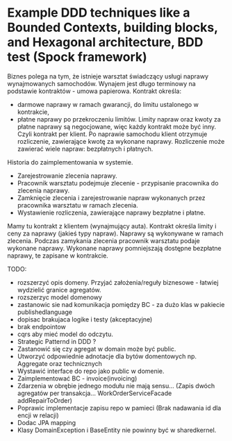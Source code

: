 # Example DDD techniques like a Bounded Contexts, building blocks, and Hexagonal architecture, BDD test (Spock framework)




Biznes polega na tym, że istnieje warsztat świadczący usługi naprawy wynajmowanych samochodów.
Wynajem jest długo terminowy na podstawie kontraktów - umowa papierowa.
Kontrakt określa:
- darmowe naprawy w ramach gwarancji, do limitu ustalonego w kontrakcie,
- płatne naprawy po przekroczeniu limitów.
Limity napraw oraz kwoty za płatne naprawy są negocjowane, więc każdy kontrakt może być inny.
Czyli kontrakt per klient.
Po naprawie samochodu klient otrzymuje rozliczenie, zawierające kwotę za wykonane naprawy.
Rozliczenie może zawierać wiele napraw: bezpłatnych i płatnych.

Historia do zaimplementowania w systemie.
- Zarejestrowanie zlecenia naprawy.
- Pracownik warsztatu podejmuje zlecenie - przypisanie pracownika do zlecenia naprawy.
- Zamknięcie zlecenia i zarejestrowanie napraw wykonanych przez pracownika warsztatu w ramach zlecenia.
- Wystawienie rozliczenia, zawierające naprawy bezpłatne i płatne.

Mamy tu kontrakt z klientem (wynajmujący auta). Kontrakt określa limity i ceny za naprawy (jakieś typy napraw).
Naprawy są wykonywane w ramach zlecenia. Podczas zamykania zlecenia pracownik warsztatu podaje wykonane naprawy.
Wykonane naprawy pomniejszają dostępne bezpłatne naprawy, te zapisane w kontrakcie.




TODO:

 + rozszerzyć opis domeny. Przyjać założenia/reguły biznesowe - łatwiej wydzielić granice agregatów.
 + rozszerzyc model domenowy
 + zastanowic sie nad komunikacja pomiędzy BC - za dużo klas w pakiecie publishedlanguage
 + dopisac brakujaca logike i testy (akceptacyjne)
 + brak endpointow
 + cqrs aby mieć model do odczytu.
 + Strategic Patternd in DDD ?
 + Zastanowić się czy agregat w domain może być public.
 + Utworzyć odpowiednie adnotacje dla bytów domentowych np. Aggregate oraz technicznych
 + Wystawić interface do repo jako public w domenie.
 + Zaimplementować BC - invoice(invoicing)
 + Zdarzenia w obrębie jednego modułu nie mają sensu... (Zapis dwóch agregatów per transakcja... WorkOrderServiceFacade    addRepairToOrder)
 + Poprawic implementacje zapisu repo w pamieci (Brak nadawania id dla encji w relacji)
 + Dodac JPA mapping
 + Klasy DomainException i BaseEntity nie powinny być w sharedkernel.
